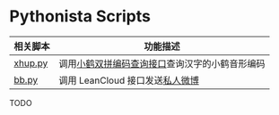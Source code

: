 # Pythonista Scripts

| 相关脚本 | 功能描述 |
| ----------- | ------------------------------------- |
| [xhup.py](https://github.com/imxw/Pythonista-scripts/blob/master/xhup.py) | 调用[小鹤双拼编码查询接口](http://react.xhup.club/search)查询汉字的小鹤音形编码 |
| [bb.py](https://github.com/imxw/Pythonista-scripts/blob/master/bb.py) | 调用 LeanCloud 接口发送[私人微博](https://sspai.com/post/60024) |

TODO
